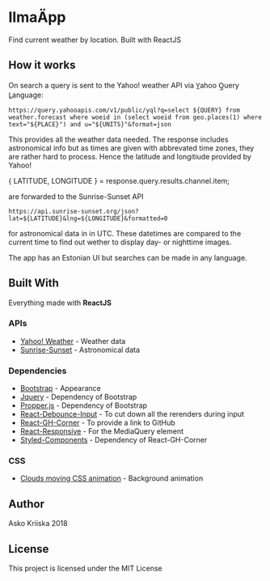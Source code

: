 # IlmaÄpp

Find current weather by location. Built with ReactJS

## How it works

On search a query is sent to the Yahoo! weather API via Y̲ahoo Q̲uery L̲anguage:

`https://query.yahooapis.com/v1/public/yql?q=select ${QUERY} from weather.forecast where woeid in (select woeid from geo.places(1) where text="${PLACE}") and u="${UNITS}"&format=json`

This provides all the weather data needed. The response includes astronomical info but as times are given with abbrevated time zones, they are rather hard to process. Hence the latitude and longitiude provided by Yahoo!

{ LATITUDE, LONGITUDE } = response.query.results.channel.item;

are forwarded to the Sunrise-Sunset API

`https://api.sunrise-sunset.org/json?lat=${LATITUDE}&lng=${LONGITUDE}&formatted=0`

for astronomical data in in UTC. These datetimes are compared to the current time to find out wether to display day- or nighttime images.

The app has an Estonian UI but searches can be made in any language.

## Built With

Everything made with **ReactJS**

### APIs

- [Yahoo! Weather](https://www.yahoo.com/?ilc=401) - Weather data
- [Sunrise-Sunset](https://sunrise-sunset.org/) - Astronomical data

### Dependencies

- [Bootstrap](https://www.npmjs.com/package/bootstrap/) - Appearance
- [Jquery](https://www.npmjs.com/package/jquery) - Dependency of Bootstrap
- [Propper.js](https://www.npmjs.com/package/propper.js) - Dependency of Bootstrap
- [React-Debounce-Input](https://www.npmjs.com/package/react-debounce-input/) - To cut down all the rerenders during input
- [React-GH-Corner](https://www.npmjs.com/package/react-gh-corner) - To provide a link to GitHub
- [React-Responsive](https://www.npmjs.com/package/react-responsive) - For the MediaQuery element
- [Styled-Components](https://www.npmjs.com/package/styled-components) - Dependency of React-GH-Corner

### CSS

- [Clouds moving CSS animation](https://codepen.io/antonioescudero/pen/zrxGve) - Background animation

## Author

Asko Kriiska 2018

## License

This project is licensed under the MIT License

